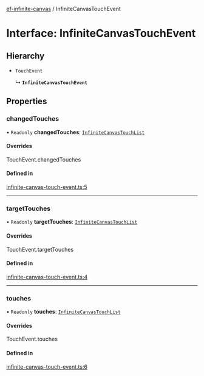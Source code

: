 [ef-infinite-canvas](api/README.md) / InfiniteCanvasTouchEvent

# Interface: InfiniteCanvasTouchEvent

## Hierarchy

- `TouchEvent`

  ↳ **`InfiniteCanvasTouchEvent`**

## Properties

### changedTouches

• `Readonly` **changedTouches**: [`InfiniteCanvasTouchList`](api/interfaces/InfiniteCanvasTouchList.md)

#### Overrides

TouchEvent.changedTouches

#### Defined in

[infinite-canvas-touch-event.ts:5](https://github.com/emilefokkema/infinite-canvas/blob/4a1afe1/src/api-surface/infinite-canvas-touch-event.ts#L5)

___

### targetTouches

• `Readonly` **targetTouches**: [`InfiniteCanvasTouchList`](api/interfaces/InfiniteCanvasTouchList.md)

#### Overrides

TouchEvent.targetTouches

#### Defined in

[infinite-canvas-touch-event.ts:4](https://github.com/emilefokkema/infinite-canvas/blob/4a1afe1/src/api-surface/infinite-canvas-touch-event.ts#L4)

___

### touches

• `Readonly` **touches**: [`InfiniteCanvasTouchList`](api/interfaces/InfiniteCanvasTouchList.md)

#### Overrides

TouchEvent.touches

#### Defined in

[infinite-canvas-touch-event.ts:6](https://github.com/emilefokkema/infinite-canvas/blob/4a1afe1/src/api-surface/infinite-canvas-touch-event.ts#L6)
